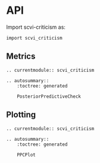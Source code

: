 # API

Import scvi-criticism as:

```
import scvi_criticism
```

## Metrics

```{eval-rst}
.. currentmodule:: scvi_criticism

.. autosummary::
    :toctree: generated

    PosteriorPredictiveCheck
```

## Plotting

```{eval-rst}
.. currentmodule:: scvi_criticism

.. autosummary::
    :toctree: generated

    PPCPlot
```
